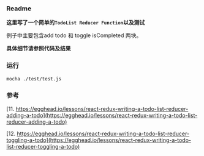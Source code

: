 ### Readme

**这里写了一个简单的`TodoList Reducer Function`以及测试**

例子中主要包含add todo 和 toggle isCompleted 两块。

**具体细节请参照代码及结果**

### 运行
```
mocha ./test/test.js
```

### 参考
[11. https://egghead.io/lessons/react-redux-writing-a-todo-list-reducer-adding-a-todo](https://egghead.io/lessons/react-redux-writing-a-todo-list-reducer-adding-a-todo)

[12. https://egghead.io/lessons/react-redux-writing-a-todo-list-reducer-toggling-a-todo](https://egghead.io/lessons/react-redux-writing-a-todo-list-reducer-toggling-a-todo)
